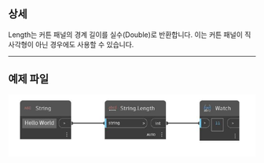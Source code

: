 ## 상세
Length는 커튼 패널의 경계 길이를 실수(Double)로 반환합니다. 이는 커튼 패널이 직사각형이 아닌 경우에도 사용할 수 있습니다.
___
## 예제 파일

![Length](./DSCore.String.Length_img.jpg)

